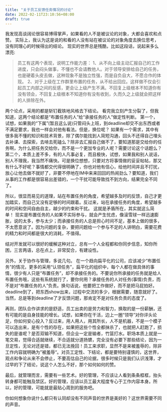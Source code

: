 ```yaml
---
title: "关于员工反馈任务情况的讨论"
date: 2022-02-11T23:10:56+08:00
draft: true
---
```

我发现高谈阔论很容易博得掌声，如果看的人不是被议论的对象，大都会喜欢和点赞。
实际上，我认为这是说的和看的人没有站在被议论的对象角度去换位思考，没有同理心的时候得出的结论。
现实的世界总是残酷，比如这段话，说起来多么漂亮:
>员工有这两个表现，说明工作能力差：
1、从不向上级主动汇报自己的工作进度，只会闷头做事，不懂也不会请教他人。对于领导安排给自己的任务，也是硬着头皮去做，这种现象不是独立性强，而是自负自大，不愿合作的体现。
2、对于上级在工作群里布置的任务，从不给出回应。这样做不仅会引起员工内部之间的反感，更会让上级产生不满。不回复上级根本不知道你有没有领会，不回复上级根本不知道你有没有收到，久而久之上级就会把这样的人排除在外。

两个论点，采用的都是斩钉截铁地风格去下结论。
看完我立刻产生分裂了，但我知道，这两个结论都是“布置任务的人”给“承接任务的人”做定性判断。
第一个，试想，如果我的“下属”(暂且这么说)只管闷头上班，到deadline却交不出东西或者不满足要求，我也一样会对他有看法。但是，换位呢？
如果有一个需求，其中有很多我不懂的知识和技术背景，除了偶尔能找到人简短沟通，回头不还得自己埋头去补课、去探索，去啃去死磕么？除非去汇报自己做不了，要知道那是交给你的任务啊，为什么把任务交给你，而不是一个更加专业的人呢？需要讨论这个话题么？
第二个，本质上差不多，有的人凡事必复，而且极快，试想，如果我和别人说话，别人不理我，我当然不痛快。可是换位想想，只要对方将事情做的妥妥帖帖，那又有什么不好呢？事情都交代得很明确了，你也对他有信心，给他时间并且不打扰，放心让他去做不就好了，非要不停地在IM中来来回回的热闹劲么？要知道，我们从事的工作都是很容易出差错的，一个干扰可能导致找不到方向，结果完全不同了。

所以，很显而易见的道理，站在布置任务的角度，希望越多及时的反馈，自己才更加踏实，而自己又没有足够的时间跟着。反过来，站在承接任务的角度，希望越多的时间和空间自由自主，越少的约束和干扰。
这就是矛盾所在，其实就这么简单！
现实是布置任务的人如果不实际参与，就会产生忧虑，像滚雪球一样迅速膨胀，说的太多，参与太少；而承接任务的人总是担心时间不足，基本上做的很多，不太愿意说了。因为问题的复杂，要把问题给一个参与不足的人讲明白，需要花费的精力和时间都是很大的消耗，不值得。

结对开发就可以很好的缓解这种对立，总有一个人全程都和你同步信息，知你所困，三言两语，总在点上，非常契合，有建设性。

另外，关于协作与管理，多说几句。
在一个趋向扁平化的公司，应该减少“布置任务”的情况，更多的采用“认领任务”，扁平化的组织中，每个人都在做具体的事情，很少有人只是“布置任务”，却不承接任务的。不要说你所承接的任务就是给人布置任务哦，这些有系统就行了，要你何用？承接任务的人对任务(事情)负责，而不是对“布置任务的人”负责。换句话说，他要把工作做好，而不是把马屁拍好。deadline到了，把东西show出来，过程中交流的多少，根据需要，随意就好了。当然，总是等到deadline了才反馈问题，那肯定不是对任务负责的态度了。

再则，团队合作讲求的是舒适，员工出卖的是劳力和智力，换取的是一份薪酬，还有可能的是自身技能的增长。试想，如果你在干活，边上一圈“领导”对你评头论足，你如何安心投入？反过来，用人用人，用其所长，人不是机器，不是一个模子可以造出来，是有个性的存在，如果把这些个性全都抹杀了，也就把人赶跑了，损失的是谁呢？是否双输不知道，但企业一定是输者，竹篮打水。职场本质上就是一笔交易，觉得合适就继续，不合适就分道扬镳，完全没有必要下那些结论，因为一旦定性，无论对还是错，都已无法挽回！员工来求职，显然不是来被羞辱的，除非工作内容就明确为”被羞辱“。对员工定性、下结论，都是要特别谨慎的，这世界，观点和争论从来不会停止，不要高估自己的论据，很多时候只是我们认识浅薄，才过早的下了结论，说这个人怎么不好，那个如何如何的赞。

最后，就管理而言，需要有一些艺术。好的管理，不应该让人看到条条框框，抬头转身都可能触及禁区。好的管理，应该以员工最大程度专心于工作内容本身。所以，好的管理，可能就是最贴心周到的服务吧。

你如何想象你说什么都只有认同却没有不同声音的世界是美好的？这世界需要不同的声音。
